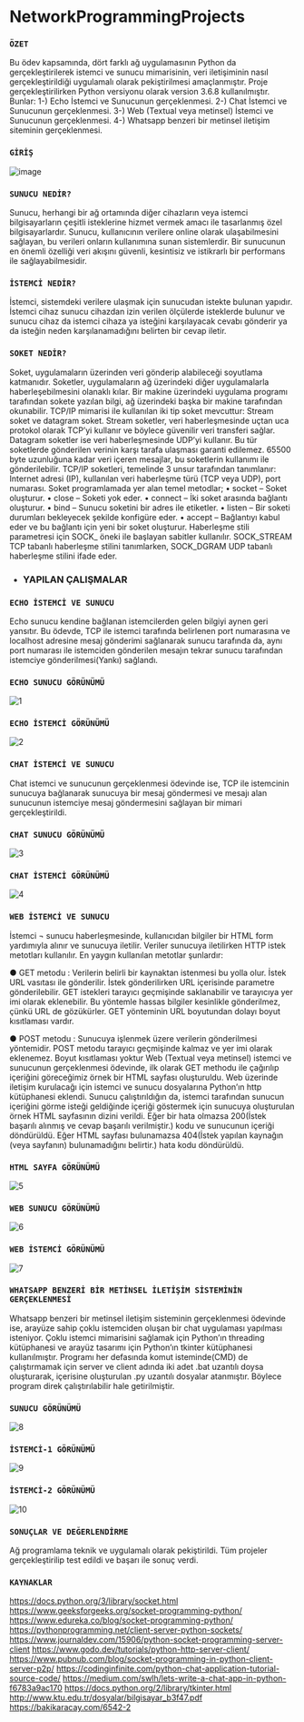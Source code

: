 # NetworkProgrammingProjects

### `ÖZET`

Bu ödev kapsamında, dört farklı ağ uygulamasının Python da gerçekleştirilerek istemci ve sunucu mimarisinin, veri iletişiminin nasıl gerçekleştirildiği uygulamalı olarak pekiştirilmesi amaçlanmıştır.
Proje gerçekleştirilirken Python versiyonu olarak version 3.6.8 kullanılmıştır.
Bunlar:
1-) Echo İstemci ve Sunucunun gerçeklenmesi.
2-) Chat İstemci ve Sunucunun gerçeklenmesi.
3-) Web (Textual veya metinsel) İstemci ve Sunucunun gerçeklenmesi.
4-) Whatsapp benzeri bir metinsel iletişim siteminin gerçeklenmesi.

### `GİRİŞ`

![image](https://user-images.githubusercontent.com/39070206/73607732-fedf9f80-45ca-11ea-9e1b-77c17767bf07.png)

### `SUNUCU NEDİR?`

Sunucu, herhangi bir ağ ortamında diğer cihazların veya istemci bilgisayarların çeşitli isteklerine hizmet vermek amacı ile tasarlanmış özel bilgisayarlardır. Sunucu, kullanıcının verilere online olarak ulaşabilmesini sağlayan, bu verileri onların kullanımına sunan sistemlerdir. Bir sunucunun en önemli özelliği veri akışını güvenli, kesintisiz ve istikrarlı bir performans ile sağlayabilmesidir.

### `İSTEMCİ NEDİR?`

İstemci, sistemdeki verilere ulaşmak için sunucudan istekte bulunan yapıdır. İstemci cihaz sunucu cihazdan izin verilen ölçülerde isteklerde bulunur ve sunucu cihaz da istemci cihaza ya isteğini karşılayacak cevabı gönderir ya da isteğin neden karşılanamadığını belirten bir cevap iletir.

### `SOKET NEDİR?`

Soket, uygulamaların üzerinden veri gönderip alabileceği soyutlama katmanıdır. Soketler, uygulamaların ağ üzerindeki diğer uygulamalarla haberleşebilmesini olanaklı kılar. Bir makine üzerindeki uygulama programı tarafından sokete yazılan bilgi, ağ üzerindeki başka bir makine tarafından okunabilir. TCP/IP mimarisi ile kullanılan iki tip soket mevcuttur: Stream soket ve datagram soket. Stream soketler, veri haberleşmesinde uçtan uca protokol olarak TCP’yi kullanır ve böylece güvenilir veri transferi sağlar. Datagram soketler ise veri haberleşmesinde UDP’yi kullanır. Bu tür soketlerde gönderilen verinin karşı tarafa ulaşması garanti edilemez. 65500 byte uzunluğuna kadar veri içeren mesajlar, bu soketlerin kullanımı ile gönderilebilir. TCP/IP soketleri, temelinde 3 unsur tarafından tanımlanır: Internet adresi (IP), kullanılan veri haberleşme türü (TCP veya UDP), port numarası.
Soket programlamada yer alan temel metodlar; 
• socket         – Soket oluşturur. 
• close           – Soketi yok eder.
• connect       – İki soket arasında bağlantı oluşturur. 
• bind            – Sunucu soketini bir adres ile etiketler. 
• listen           – Bir soketi durumları bekleyecek şekilde konfigüre eder.
 • accept        – Bağlantıyı kabul eder ve bu bağlantı için yeni bir soket oluşturur.
 	Haberleşme stili parametresi için SOCK_ öneki ile başlayan sabitler kullanılır. SOCK_STREAM TCP tabanlı haberleşme stilini tanımlarken, SOCK_DGRAM UDP tabanlı haberleşme stilini ifade eder.

- ### YAPILAN ÇALIŞMALAR

### `ECHO İSTEMCİ VE SUNUCU `

Echo sunucu kendine bağlanan istemcilerden gelen bilgiyi aynen geri yansıtır. Bu ödevde, TCP ile istemci tarafında belirlenen port numarasına ve localhost adresine mesaj gönderimi sağlanarak sunucu tarafında da, aynı port numarası ile istemciden gönderilen mesajın tekrar sunucu tarafından istemciye gönderilmesi(Yankı) sağlandı.

### `ECHO SUNUCU GÖRÜNÜMÜ`

![1](https://user-images.githubusercontent.com/39070206/73607738-0ef77f00-45cb-11ea-89f9-fffb149a3493.png)

### `ECHO İSTEMCİ GÖRÜNÜMÜ`

![2](https://user-images.githubusercontent.com/39070206/73607743-1d459b00-45cb-11ea-8144-b4c0f2c253ae.png)

### `CHAT İSTEMCİ VE SUNUCU `

Chat istemci ve sunucunun gerçeklenmesi ödevinde ise, TCP ile istemcinin sunucuya bağlanarak sunucuya bir mesaj göndermesi ve mesajı alan sunucunun istemciye mesaj göndermesini sağlayan bir mimari gerçekleştirildi.

### `CHAT SUNUCU GÖRÜNÜMÜ`

![3](https://user-images.githubusercontent.com/39070206/73607764-64339080-45cb-11ea-8f35-1d3384482151.png)

### `CHAT İSTEMCİ GÖRÜNÜMÜ`

![4](https://user-images.githubusercontent.com/39070206/73607754-36e6e280-45cb-11ea-89f1-861e717dd1c9.png)

### `WEB İSTEMCİ VE SUNUCU`	

İstemci ¬ sunucu haberleşmesinde, kullanıcıdan bilgiler bir HTML form yardımıyla alınır ve sunucuya iletilir. Veriler sunucuya iletilirken HTTP istek metotları kullanılır. En yaygın kullanılan metotlar şunlardır:

● GET metodu :  Verilerin belirli bir kaynaktan istenmesi bu yolla olur. İstek URL vasıtası ile gönderilir. İstek gönderilirken URL içerisinde parametre gönderilebilir. GET istekleri tarayıcı geçmişinde saklanabilir ve tarayıcıya yer imi olarak eklenebilir. Bu yöntemle hassas bilgiler kesinlikle gönderilmez, çünkü URL de gözükürler. GET yönteminin URL boyutundan dolayı boyut kısıtlaması vardır. 

● POST metodu :  Sunucuya işlenmek üzere verilerin gönderilmesi yöntemidir. POST metodu tarayıcı geçmişinde kalmaz ve yer imi olarak eklenemez. Boyut kısıtlaması yoktur
Web (Textual veya metinsel) istemci ve sunucunun gerçeklenmesi ödevinde, ilk olarak GET methodu ile çağırılıp içeriğini göreceğimiz örnek bir HTML sayfası oluşturuldu. Web üzerinde iletişim kurulacağı için istemci ve sunucu dosyalarına Python’ın http kütüphanesi eklendi. Sunucu çalıştırıldığın da, istemci tarafından sunucun içeriğini görme isteği geldiğinde içeriği göstermek için sunucuya oluşturulan örnek HTML sayfasının dizini verildi. Eğer bir hata olmazsa 200(İstek başarılı alınmış ve cevap başarılı verilmiştir.) kodu ve sunucunun içeriği döndürüldü. Eğer HTML sayfası bulunamazsa 404(İstek yapılan kaynağın (veya sayfanın) bulunamadığını belirtir.) hata kodu döndürüldü.

### `HTML SAYFA GÖRÜNÜMÜ`

![5](https://user-images.githubusercontent.com/39070206/73607772-78778d80-45cb-11ea-98e2-bdffd74b0358.png)

### `WEB SUNUCU GÖRÜNÜMÜ`

![6](https://user-images.githubusercontent.com/39070206/73607777-8c22f400-45cb-11ea-9b8a-e72201b052f7.png)

### `WEB İSTEMCİ GÖRÜNÜMÜ`

![7](https://user-images.githubusercontent.com/39070206/73607780-9e049700-45cb-11ea-9a8d-e5a0cde13f6b.png)

### `WHATSAPP BENZERİ BİR METİNSEL İLETİŞİM SİSTEMİNİN GERÇEKLENMESİ`

Whatsapp benzeri bir metinsel iletişim sisteminin gerçeklenmesi ödevinde ise, arayüze sahip çoklu istemciden oluşan bir chat uygulaması yapılması isteniyor. Çoklu istemci mimarisini sağlamak için Python’ın threading kütüphanesi ve arayüz tasarımı için Python’ın tkinter kütüphanesi kullanılmıştır. 
Programı her defasında komut isteminde(CMD) de çalıştırmamak için server ve client adında iki adet .bat uzantılı doysa oluşturarak, içerisine oluşturulan .py uzantılı dosyalar atanmıştır. Böylece program direk çalıştırılabilir hale getirilmiştir.

### `SUNUCU GÖRÜNÜMÜ`

![8](https://user-images.githubusercontent.com/39070206/73607784-aceb4980-45cb-11ea-8218-8ba959b95191.png)

### `İSTEMCİ-1 GÖRÜNÜMÜ`

![9](https://user-images.githubusercontent.com/39070206/73607786-b4aaee00-45cb-11ea-86ab-1fa3ab61d74e.png)

### `İSTEMCİ-2 GÖRÜNÜMÜ`

![10](https://user-images.githubusercontent.com/39070206/73607789-c391a080-45cb-11ea-855c-3b3286d3b013.png)

### `SONUÇLAR VE DEĞERLENDİRME`

Ağ programlama teknik ve uygulamalı olarak pekiştirildi. Tüm projeler gerçekleştirilip test edildi ve başarı ile sonuç verdi. 

### `KAYNAKLAR`

https://docs.python.org/3/library/socket.html
https://www.geeksforgeeks.org/socket-programming-python/
https://www.edureka.co/blog/socket-programming-python/
https://pythonprogramming.net/client-server-python-sockets/
https://www.journaldev.com/15906/python-socket-programming-server-client 
https://www.godo.dev/tutorials/python-http-server-client/
https://www.pubnub.com/blog/socket-programming-in-python-client-server-p2p/
https://codinginfinite.com/python-chat-application-tutorial-source-code/
https://medium.com/swlh/lets-write-a-chat-app-in-python-f6783a9ac170
https://docs.python.org/2/library/tkinter.html
http://www.ktu.edu.tr/dosyalar/bilgisayar_b3f47.pdf
https://bakikaracay.com/6542-2
